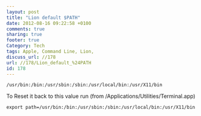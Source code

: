 ```yaml
---
layout: post
title: "Lion default $PATH"
date: 2012-08-16 09:22:58 +0100 
comments: true
sharing: true
footer: true
Category: Tech
tags: Apple, Command Line, Lion,
discuss_url: //178
url: //178/Lion_default_%24PATH
id: 178
---
```

    /usr/bin:/bin:/usr/sbin:/sbin:/usr/local/bin:/usr/X11/bin

To Reset it back to this value run (from /Applications/Utilities/Terminal.app)

    export path=/usr/bin:/bin:/usr/sbin:/sbin:/usr/local/bin:/usr/X11/bin
